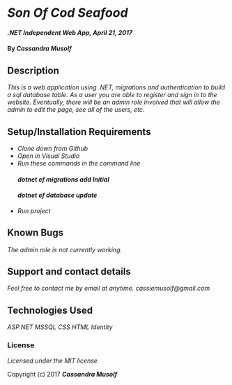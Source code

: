 # _Son Of Cod Seafood_

#### _.NET Independent Web App, April 21, 2017_

#### By _**Cassandra Musolf**_

## Description

_This is a web application using .NET, migrations and authentication to build a sql database table. As a user you are able to register and sign in to the website. Eventually, there will be an admin role involved that will allow the admin to edit the page, see all of the users, etc._

## Setup/Installation Requirements

* _Clone down from Github_
* _Open in Visual Studio_
* _Run these commands in the command line_
   #### _dotnet ef migrations add Initial_
  #### _dotnet ef database update_
* _Run project_

## Known Bugs

_The admin role is not currently working._

## Support and contact details

_Feel free to contact me by email at anytime. cassiemusolf@gmail.com_

## Technologies Used

_ASP.NET_
_MSSQL_
_CSS_
_HTML_
_Identity_

### License

*Licensed under the MIT license*

Copyright (c) 2017 **_Cassandra Musolf_**
